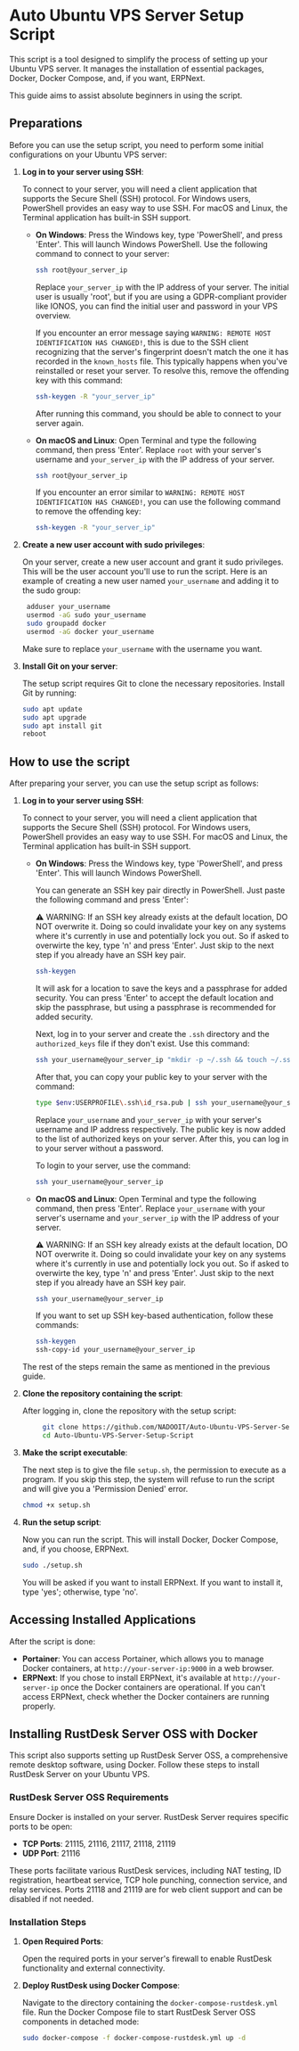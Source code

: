 # Auto Ubuntu VPS Server Setup Script

This script is a tool designed to simplify the process of setting up your Ubuntu VPS server. It manages the installation of essential packages, Docker, Docker Compose, and, if you want, ERPNext.

This guide aims to assist absolute beginners in using the script.

## Preparations

Before you can use the setup script, you need to perform some initial configurations on your Ubuntu VPS server:

1. **Log in to your server using SSH**:

    To connect to your server, you will need a client application that supports the Secure Shell (SSH) protocol. For Windows users, PowerShell provides an easy way to use SSH. For macOS and Linux, the Terminal application has built-in SSH support.

    - **On Windows**: Press the Windows key, type 'PowerShell', and press 'Enter'. This will launch Windows PowerShell. Use the following command to connect to your server:

        ```bash
        ssh root@your_server_ip
        ```

        Replace `your_server_ip` with the IP address of your server. The initial user is usually 'root', but if you are using a GDPR-compliant provider like IONOS, you can find the initial user and password in your VPS overview.

        If you encounter an error message saying `WARNING: REMOTE HOST IDENTIFICATION HAS CHANGED!`, this is due to the SSH client recognizing that the server's fingerprint doesn't match the one it has recorded in the `known_hosts` file. This typically happens when you've reinstalled or reset your server. To resolve this, remove the offending key with this command:

        ```bash
        ssh-keygen -R "your_server_ip"
        ```

        After running this command, you should be able to connect to your server again.

    - **On macOS and Linux**: Open Terminal and type the following command, then press 'Enter'. Replace `root` with your server's username and `your_server_ip` with the IP address of your server.

        ```bash
        ssh root@your_server_ip
        ```

        If you encounter an error similar to `WARNING: REMOTE HOST IDENTIFICATION HAS CHANGED!`, you can use the following command to remove the offending key:

        ```bash
        ssh-keygen -R "your_server_ip"
        ```

2. **Create a new user account with sudo privileges**:

   On your server, create a new user account and grant it sudo privileges. This will be the user account you'll use to run the script. Here is an example of creating a new user named `your_username` and adding it to the sudo group:

   ```bash
    adduser your_username
    usermod -aG sudo your_username
    sudo groupadd docker
    usermod -aG docker your_username
   ```

   Make sure to replace `your_username` with the username you want.

3. **Install Git on your server**:

   The setup script requires Git to clone the necessary repositories. Install Git by running:

   ```bash
   sudo apt update
   sudo apt upgrade
   sudo apt install git
   reboot
   ```

## How to use the script

After preparing your server, you can use the setup script as follows:

1. **Log in to your server using SSH**:

    To connect to your server, you will need a client application that supports the Secure Shell (SSH) protocol. For Windows users, PowerShell provides an easy way to use SSH. For macOS and Linux, the Terminal application has built-in SSH support.

    - **On Windows**: Press the Windows key, type 'PowerShell', and press 'Enter'. This will launch Windows PowerShell.

        You can generate an SSH key pair directly in PowerShell. Just paste the following command and press 'Enter':

        ⚠️ WARNING: If an SSH key already exists at the default location, DO NOT overwrite it. Doing so could invalidate your key on any systems where it's currently in use and potentially lock you out. So if asked to overwirte the key, type 'n' and press 'Enter'.
        Just skip to the next step if you already have an SSH key pair.

        ```bash
        ssh-keygen
        ```

        It will ask for a location to save the keys and a passphrase for added security. You can press 'Enter' to accept the default location and skip the passphrase, but using a passphrase is recommended for added security.

        Next, log in to your server and create the `.ssh` directory and the `authorized_keys` file if they don't exist. Use this command:

        ```bash
        ssh your_username@your_server_ip "mkdir -p ~/.ssh && touch ~/.ssh/authorized_keys"
        ```

        After that, you can copy your public key to your server with the command:

        ```bash
        type $env:USERPROFILE\.ssh\id_rsa.pub | ssh your_username@your_server_ip "cat >> .ssh/authorized_keys"
        ```

        Replace `your_username` and `your_server_ip` with your server's username and IP address respectively. The public key is now added to the list of authorized keys on your server. After this, you can log in to your server without a password.

        To login to your server, use the command:

        ```bash
        ssh your_username@your_server_ip
        ```

    - **On macOS and Linux**: Open Terminal and type the following command, then press 'Enter'. Replace `your_username` with your server's username and `your_server_ip` with the IP address of your server.

        ⚠️ WARNING: If an SSH key already exists at the default location, DO NOT overwrite it. Doing so could invalidate your key on any systems where it's currently in use and potentially lock you out. So if asked to overwirte the key, type 'n' and press 'Enter'.
        Just skip to the next step if you already have an SSH key pair.

        ```bash
        ssh your_username@your_server_ip
        ```

        If you want to set up SSH key-based authentication, follow these commands:

        ```bash
        ssh-keygen
        ssh-copy-id your_username@your_server_ip
        ```

    The rest of the steps remain the same as mentioned in the previous guide.

2. **Clone the repository containing the script**:

   After logging in, clone the repository with the setup script:

   ```bash
        git clone https://github.com/NADOOIT/Auto-Ubuntu-VPS-Server-Setup-Script.git
        cd Auto-Ubuntu-VPS-Server-Setup-Script
   ```

3. **Make the script executable**:

   The next step is to give the file `setup.sh`, the permission to execute as a program. If you skip this step, the system will refuse to run the script and will give you a 'Permission Denied' error.

   ```bash
   chmod +x setup.sh
   ```

4. **Run the setup script**:

   Now you can run the script. This will install Docker, Docker Compose, and, if you choose, ERPNext.

   ```bash
   sudo ./setup.sh
   ```

   You will be asked if you want to install ERPNext. If you want to install it, type 'yes'; otherwise, type 'no'.

## Accessing Installed Applications

After the script is done:

- **Portainer**: You can access Portainer, which allows you to manage Docker containers, at `http://your-server-ip:9000` in a web browser.
- **ERPNext**: If you chose to install ERPNext, it's available at `http://your-server-ip` once the Docker containers are operational. If you can't access ERPNext, check whether the Docker containers are running properly.

## Installing RustDesk Server OSS with Docker

This script also supports setting up RustDesk Server OSS, a comprehensive remote desktop software, using Docker. Follow these steps to install RustDesk Server on your Ubuntu VPS.

### RustDesk Server OSS Requirements

Ensure Docker is installed on your server. RustDesk Server requires specific ports to be open:

- **TCP Ports**: 21115, 21116, 21117, 21118, 21119
- **UDP Port**: 21116

These ports facilitate various RustDesk services, including NAT testing, ID registration, heartbeat service, TCP hole punching, connection service, and relay services. Ports 21118 and 21119 are for web client support and can be disabled if not needed.

### Installation Steps

1. **Open Required Ports**:

   Open the required ports in your server's firewall to enable RustDesk functionality and external connectivity.

2. **Deploy RustDesk using Docker Compose**:

   Navigate to the directory containing the `docker-compose-rustdesk.yml` file. Run the Docker Compose file to start RustDesk Server OSS components in detached mode:

   ```bash
   sudo docker-compose -f docker-compose-rustdesk.yml up -d
